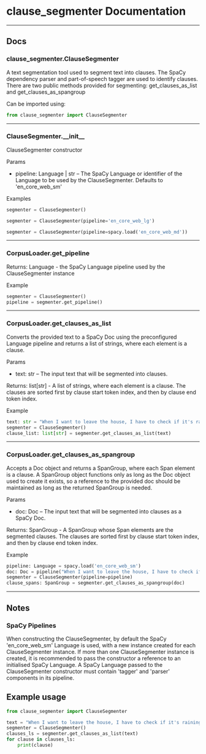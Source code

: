 # clause_segmenter Documentation

---

## Docs

### clause_segmenter.ClauseSegmenter

A text segmentation tool used to segment text into clauses.
The SpaCy dependency parser and part-of-speech tagger are used to identify clauses.
There are two public methods provided for segmenting: get_clauses_as_list and get_clauses_as_spangroup

Can be imported using:

```python
from clause_segmenter import ClauseSegmenter
```

---

### ClauseSegmenter.\_\_init\_\_

ClauseSegmenter constructor

Params
-  pipeline: Language | str – The SpaCy Language or identifier of the Language to be used by the ClauseSegmenter. Defaults to 'en_core_web_sm'

Examples

```python
segmenter = ClauseSegmenter()
```

```python
segmenter = ClauseSegmenter(pipeline='en_core_web_lg')
```

```python
segmenter = ClauseSegmenter(pipeline=spacy.load('en_core_web_md'))
```

---

### CorpusLoader.get_pipeline

Returns: Language - the SpaCy Language pipeline used by the ClauseSegmenter instance

Example

```python
segmenter = ClauseSegmenter()
pipeline = segmenter.get_pipeline()
```

---

### CorpusLoader.get_clauses_as_list

Converts the provided text to a SpaCy Doc using the preconfigured Language pipeline and returns a list of strings, where each element is a clause.

Params
-  text: str – The input text that will be segmented into clauses.

Returns: list[str] - A list of strings, where each element is a clause. The clauses are sorted first by clause start token index, and then by clause end token index.

Example

```python
text: str = "When I want to leave the house, I have to check if it's raining, so I know whether to bring an umbrella."
segmenter = ClauseSegmenter()
clause_list: list[str] = segmenter.get_clauses_as_list(text)
```

---

### CorpusLoader.get_clauses_as_spangroup

Accepts a Doc object and returns a SpanGroup, where each Span element is a clause. A SpanGroup object functions only as long as the Doc object used to create it exists, so a reference to the provided doc should be maintained as long as the returned SpanGroup is needed.

Params
-  doc: Doc – The input text that will be segmented into clauses as a SpaCy Doc.

Returns: SpanGroup - A SpanGroup whose Span elements are the segmented clauses. The clauses are sorted first by clause start token index, and then by clause end token index.

Example

```python
pipeline: Language = spacy.load('en_core_web_sm')
doc: Doc = pipeline("When I want to leave the house, I have to check if it's raining, so I know whether to bring an umbrella.")
segmenter = ClauseSegmenter(pipeline=pipeline)
clause_spans: SpanGroup = segmenter.get_clauses_as_spangroup(doc)
```

---

## Notes

### SpaCy Pipelines

When constructing the ClauseSegmenter, by default the SpaCy 'en_core_web_sm' Language is used, with a new instance created for each ClauseSegmenter instance.
If more than one ClauseSegmenter instance is created, it is recommended to pass the constructor a reference to an initialised SpaCy Language.
A SpaCy Language passed to the ClauseSegmenter constructor must contain 'tagger' and 'parser' components in its pipeline.

## Example usage

```python
from clause_segmenter import ClauseSegmenter

text = "When I want to leave the house, I have to check if it's raining, so I know whether to bring an umbrella."
segmenter = ClauseSegmenter()
clauses_ls = segmenter.get_clauses_as_list(text)
for clause in clauses_ls:
    print(clause)
```